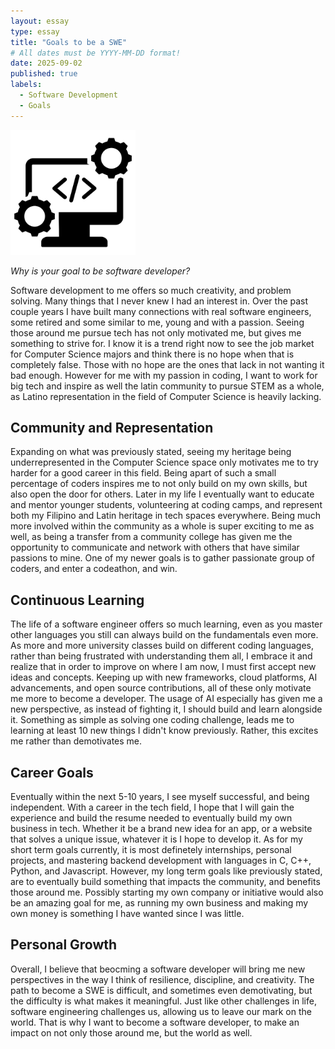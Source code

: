 ```yaml
---
layout: essay
type: essay
title: "Goals to be a SWE"
# All dates must be YYYY-MM-DD format!
date: 2025-09-02
published: true
labels:
  - Software Development
  - Goals
---
```


<img width="200px" class="rounded float-start pe-4" src="../img/SWE.png">

*Why is your goal to be software developer?*

Software development to me offers so much creativity, and problem solving. Many things that I never knew I had an interest in. Over the past couple years I have built many connections with real software engineers, some retired and some similar to me, young and with a passion. Seeing those around me pursue tech has not only motivated me, but gives me something
to strive for. I know it is a trend right now to see the job market for Computer Science majors and think there is no hope when that is completely false. Those with no hope are the ones that lack in not wanting it bad enough. However for me with my passion in coding, I want to work for big tech and inspire as well the latin community to pursue STEM as a whole, 
as Latino representation in the field of Computer Science is heavily lacking. 

## Community and Representation

Expanding on what was previously stated, seeing my heritage being underrepresented in the Computer Science space only motivates me to try harder for a good career in this field. Being apart of such a small percentage of coders inspires me to not only build on my own skills, but also open the door for others. Later in my life I eventually want to educate and mentor 
younger students, volunteering at coding camps, and represent both my Filipino and Latin heritage in tech spaces everywhere. Being much more involved within the community as a whole is super exciting to me as well, as being a transfer from a community college has given me the opportunity to communicate and network with others that have similar passions to mine. One 
of my newer goals is to gather passionate group of coders, and enter a codeathon, and win.  

## Continuous Learning

The life of a software engineer offers so much learning, even as you master other languages you still can always build on the fundamentals even more. As more and more university classes build on different coding languages, rather than being frustrated with understanding them all, I embrace it and realize that in order to improve on where I am now, I must first accept new ideas and 
concepts. Keeping up with new frameworks, cloud platforms, AI advancements, and open source contributions, all of these only motivate me more to become a developer. The usage of AI especially has given me a new perspective, as instead of fighting it, I should build and learn alongside it. Something as simple as solving one coding challenge, leads me to learning at least 10 new things 
I didn't know previously. Rather, this excites me rather than demotivates me. 

## Career Goals 

Eventually within the next 5-10 years, I see myself successful, and being independent. With a career in the tech field, I hope that I will gain the experience and build the resume needed to eventually build my own business in tech. Whether it be a brand new idea for an app, or a website that solves a unique issue, whatever it is I hope to develop it. As for my short term goals currently, 
it is most definetely internships, personal projects, and mastering backend development with languages in C, C++, Python, and Javascript. However, my long term goals like previously stated, are to eventually build something that impacts the community, and benefits those around me. Possibly starting my own company or initiative would also be an amazing goal for me, as running my own business
and making my own money is something I have wanted since I was little. 

## Personal Growth

Overall, I believe that beocming a software developer will bring me new perspectives in the way I think of resilience, discipline, and creativity. The path to become a SWE is difficult, and sometimes even demotivating, but the difficulty is what makes it meaningful. Just like other challenges in life, software engineering challenges us, allowing us to leave our mark on the world. That is why I want
to become a software developer, to make an impact on not only those around me, but the world as well.
